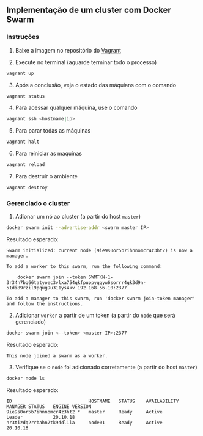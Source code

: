 ## Implementação de um cluster com Docker Swarm

### Instruções

1. Baixe a imagem no repositório do [Vagrant](https://app.vagrantup.com/debian/boxes/buster64/versions/10.20220912.1/providers/virtualbox.box)

2. Execute no terminal (aguarde terminar todo o processo)

```bash
vagrant up
```

3. Após a conclusão, veja o estado das máquians com o comando
```bash
vagrant status
```

4. Para acessar qualquer máquina, use o comando

```bash
vagrant ssh <hostname|ip>
```

5. Para parar todas as máquinas

```bash
vagrant halt
```

6. Para reiniciar as maquinas

```bash
vagrant reload
```

7. Para destruir o ambiente

```bash
vagrant destroy
```

### Gerenciado o cluster

1. Adionar um nó ao cluster (a partir do host `master`)

```bash
docker swarm init --advertise-addr <swarm master IP>
```

Resultado esperado:

```
Swarm initialized: current node (9ie9s0or5b7ihnnomcr4z3ht2) is now a manager.

To add a worker to this swarm, run the following command:

    docker swarm join --token SWMTKN-1-3r34h7bq66tatyoec3vlxa754qkfpuppyqqyw6sorrr4gk3d9n-51di89rzil9pqug9u311ys4kv 192.168.56.10:2377

To add a manager to this swarm, run 'docker swarm join-token manager' and follow the instructions.
```

2. Adicionar `worker` a partir de um token (a partir do `node` que será gerenciado)
```bash
docker swarm join <--token> <master IP>:2377
```
Resultado esperado:

```
This node joined a swarm as a worker.
```

3. Verifique se o `node` foi adicionado corretamente (a partir do host `master`)

```bash
docker node ls
```

Resultado esperado:

```
ID                            HOSTNAME   STATUS    AVAILABILITY   MANAGER STATUS   ENGINE VERSION
9ie9s0or5b7ihnnomcr4z3ht2 *   master     Ready     Active         Leader           20.10.18
nr3tizdq2rrbahn7tk9ddl1la     node01     Ready     Active                          20.10.18
```